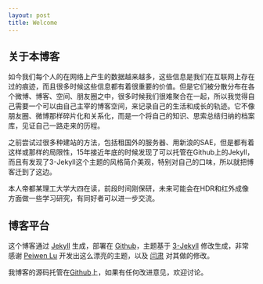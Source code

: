 ```yaml
---
layout: post
title: Welcome
---
```


## 关于本博客

如今我们每个人的在网络上产生的数据越来越多，这些信息是我们在互联网上存在过的痕迹，而且很多时候这些信息都有着很重要的价值。但是它们被分散分布在各个微博、博客、空间、朋友圈之中，很多时候我们很难聚合在一起，所以我觉得自己需要一个可以由自己主宰的博客空间，来记录自己的生活和成长的轨迹。它不像朋友圈、微博那样碎片化和关系化，而是一个将自己的知识、思索总结归纳的档案库，见证自己一路走来的历程。

之前尝试过很多种建站的方法，包括租国外的服务器、用新浪的SAE，但是都有着这样或那样的局限性，15年接近年底的时候发现了可以托管在Github上的Jekyll，而且有发现了3-Jekyll这个主题的风格简介美观，特别对自己的口味，所以就把博客迁到了这边。

本人帝都某理工大学大四在读，前段时间刚保研，未来可能会在HDR和红外成像方面做一些学习研究，有同好者可以进一步交流。

## 博客平台

这个博客通过 [Jekyll](http://jekyllrb.com/) 生成，部署在 [Github](https://pages.github.com)，主题基于 [3-Jekyll](https://github.com/P233/3-Jekyll) 修改生成，非常感谢 [Peiwen Lu](https://github.com/P233) 开发出这么漂亮的主题，以及 [闫肃](http://yansu.org/) 对其做的修改。

我博客的源码托管在[Github](https://github.com/onion-liu/onion-liu.github.io)上，如果有任何改进意见，欢迎讨论。